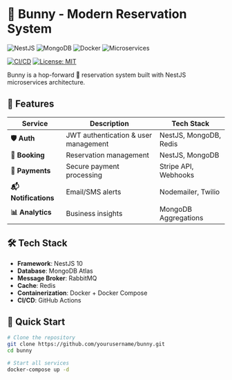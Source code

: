 # 🐰 Bunny - Modern Reservation System

![NestJS](https://img.shields.io/badge/nestjs-E0234E?style=for-the-badge&logo=nestjs&logoColor=white)
![MongoDB](https://img.shields.io/badge/MongoDB-47A248?style=for-the-badge&logo=mongodb&logoColor=white)
![Docker](https://img.shields.io/badge/Docker-2496ED?style=for-the-badge&logo=docker&logoColor=white)
![Microservices](https://img.shields.io/badge/Microservices-FF6F00?style=for-the-badge&logo=kubernetes&logoColor=white)

[![CI/CD](https://github.com/yourusername/bunny/actions/workflows/main.yml/badge.svg)](https://github.com/yourusername/bunny/actions)
[![License: MIT](https://img.shields.io/badge/License-MIT-yellow.svg)](https://opensource.org/licenses/MIT)

Bunny is a hop-forward 🚀 reservation system built with NestJS microservices architecture.

## 🌈 Features

| Service          | Description                          | Tech Stack              |
|------------------|--------------------------------------|-------------------------|
| **🛡️ Auth**      | JWT authentication & user management | NestJS, MongoDB, Redis  |
| **📅 Booking**    | Reservation management               | NestJS, MongoDB         |
| **💸 Payments**   | Secure payment processing            | Stripe API, Webhooks    |
| **📬 Notifications** | Email/SMS alerts                   | Nodemailer, Twilio      |
| **📊 Analytics**  | Business insights                    | MongoDB Aggregations    |

## 🛠️ Tech Stack

- **Framework**: NestJS 10
- **Database**: MongoDB Atlas
- **Message Broker**: RabbitMQ
- **Cache**: Redis
- **Containerization**: Docker + Docker Compose
- **CI/CD**: GitHub Actions

## 🚀 Quick Start

```bash
# Clone the repository
git clone https://github.com/yourusername/bunny.git
cd bunny

# Start all services
docker-compose up -d
 
